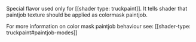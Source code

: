 Special flavor used only for [[shader type: truckpaint]]. It tells shader that paintjob texture should be applied as colormask paintjob.

For more information on color mask paintjob behaviour see: [[shader-type: truckpaint#paintjob-modes]]